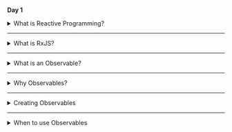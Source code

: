 **Day 1**

<details>
  <summary>What is Reactive Programming?</summary>
  
  Reactive programming focuses on propagating changes without having to explicitly specify how the propagation happens. This allows us to state what our code should do, without having to code every step to do it. This results in a more reliable and maintainable approach to building software. 

  The quintessential example of a reactive system? **Spreadsheets!**
  
  We have all used them, but rarely stop to think how shockingly intuitive they are. 
  
  Let’s say we have a value in cell `A1` of the spreadsheet. We can then reference it in other cells and whenever we change A1, every cell depending on A1 will automatically update its own value.
  
  This behavior feels natural to us. 
  
  We didn’t have to tell the computer to update the cells that depend on `A1` or how to do it (step by step). 
  
  These cells just react to the change. 
  
  In a spreadsheet we simply declare our problem, and we don’t worry about how the computer calculates the results. 
  
  This is what reactive programming is aiming for. To simply declare relationships between entities and for the program to evolve as these entities change.

  To think reactively is to think in terms of transforming sets, transforming one or a few sets of events into the set of events that you actually want.
</details>

---
  
<details>
  <summary>
    What is RxJS?
  </summary>
  A JavaScript implementation of the Reactive Extensions, or Rx. 
  
  [reactivex.io](http://reactivex.io/languages.html)

  Rx is a reactive programming model originally created @ Microsoft that allows developers to easily compose asynchronous streams of data by proving a common interface to combine and transform data from wildly different sources; filesystem operations, user interactions and social network updates etc.
</details>
  
---

<details>
  <summary>What is an Observable?</summary>

  The Observable is central to the Rx pattern and RxJS.

  Observables are lazy collections of multiple values over time.

  The fact that Observables are collections/sets is really what makes them powerful!

  Mathematicians have come up with all these awesome things that we can do with collections/sets<br/>
  * map
  * filter
  * combine
  * flatten
  * etc

  Based on two patterns:

  **Iterator**

  ```
  class Iterator {
    cursor: number;
    array: any[];

    constructor(arr: any[]) {
      this.cursor = 0;
      this.array = arr;
    }

    next() {
      while (this.hasNext()) {
        const value = this.array[this.cursor++];
        return value;
      }
    }

    hasNext(): boolean {
      const current = this.cursor;
      while (current < this.array.length) return true;
      return false;
    }
  }

  ```

  **Observer**

  ```
  interface IListener {
    onNext: Function;
    onError: Function;
    onComplete: Function;
  }

  class Subject {
    private listeners: IListener[];

    constructor() {
      this.listeners = [];
    }

    add(listener: IListener): void {
      this.listeners.push(listener);
    }

    remove(listener: IListener): void {
      const index = this.listeners.indexOf(listener);
      this.listeners.splice(index, 1);
    }

    notify(evt: any): void {
      this.listeners.forEach(listener => listener.onNext(evt));
    }
  }
  ```

  An Observable emits its values in order — like an iterator — but instead of its consumers requesting the next value, the Observable *pushes* values to consumers as they become available. 

  It has a similar role to the Producer’s in the Observer pattern: emitting values and pushing them to its listeners.

  Push vs Pull is a key thing to understand when using Observables.

  Push and pull are two different ways that describe how a data producer communicates with the data consumer.

  **Pull**

  When pulling, the data consumer decides when it get’s data from the data producer. The producer is unaware of when data will be delivered to the consumer.

  Every JS function uses pull. The function is a Producer of data, and the code that calls the function is consuming it by “pulling” out a single return value from its call.

  **Push**

  When pushing, it works the other way around. 

  The data producer decides when the consumer (the subscriber) gets the data.

  Promises are the most common way of pushing data in JS today. 

  A promise (the producer) delivers a resolved value to registered callbacks (the consumers), but unlike functions, it is the promise which is in charge of determining precisely when that value is *pushed* to the callbacks.

  Observables are a new way of pushing data in JS. An Observable is a Producer of multiple values, *pushing* them to subscribers.	
</details>

---

<details>
  <summary>Why Observables?</summary>

  ### Promises Vs Observables
  
  *Single Vs MultiValue*

  Promises are most commonly used to handle HTTP requests. In this model, you make a request and `then` wait for a single response. 

  You can be sure that there won’t be multiple responses to the same request.

  Why? Because Promises actually enforce this semantic. You can create a Promise, which resolves with some value:

  ```
  const numberPromise = new Promise((resolve) => resolve(5));
  numberPromise.then(value => console.log(value));
  ```

  But attempting to resolve Promise again with another value will fail. Promises are always resolved with the first value passed to the resolve function and then ignore further calls to it:

  ```
  const numberPromise = new Promise((resolve) => {
      resolve(5);
      resolve(10);
  });

  numberPromise.then(value => console.log(value));
  ```

  Observables allow you to resolve (or, as we say, “emit”) multiple values. Here is how it would look:

  ```
  const numberObservable = new Observable((observer) => {
      observer.next(5);
      observer.next(10);
  });

  numberObservable.subscribe(value => console.log(value));
  ```

  Note how similar the syntax is — we switched Promise to Observable, replaced resolve function with observer.next call and instead of then used subscribe, which behaves very similarly.

  This behaviour is actually the biggest selling point of Observables. When you think about what are the sources of asynchrony are in the browser, you quickly realize that single request — single response model only works with simple HTTP requests or setTimeout calls. 

  But there are still:
  * setInterval calls,
  * webSockets,
  * DOM events (mouse clicks etc.),
  * any kind of events, for that matter (also in Node.js).

---
  *Lazy Vs Eager*

  Let’s assume for a second that Promises do support emitting multiple values. Let’s rewrite setInterval example to utilize this imaginary Promise:

  ```
  const secondsPromise = new Promise((resolve) => {       
      let i = 0;
      setInterval(() => {
          resolve(i++);
      }, 1000);
  });
  ```

  We have a problem here. Even though no one is listening for these numbers (we are not even logging them here), setInterval is still called immediately at the moment of Promise creation. We are wasting resources, emitting values that no one will listen to. This happens because Promise constructor immediately calls function passed to it. You can test it very simply with following code:

  ```
  const promise = new Promise(() => console.log('I was called!'));
  ```

  This will print "I was called!" to the console immediately. On the contrary test following, Observable based, code:

  ```
  const observable = new Observable(() => console.log('I was called!'));
  ```

  This time nothing happens. This is because while Promises are eager, Observables are lazy. Function passed to Observable constructor gets called only when someone actually subscribes to an Observable:

  ```
  observable.subscribe();
  ```

  This seems like a small change, but let’s come back to our Observable wrapping setInterval:

  ```
  const secondsObservable = new Observable((observer) => {       
      let i = 0;
      setInterval(() => {
          observer.next(i++);
      }, 1000);
  });
  ```

  Thanks to laziness, setInterval is not called at this point and even i variable is not initiated. The function passed to Observable just waits there until someone actually subscribes to an Observable.

  To drive this point home: initialized Promise represents some process that has already started happening (HTTP request is already sent), and we are just waiting for resulting value. That’s because function starting that process gets called at the moment Promise is created. On the other hand, initialized Observable represents process that might start happening — it will start only when we actually subscribe, potentially saving browser resources from being wasted on work that nobody cares about.

---
  
  *Cancellable Vs Not*

  For the sake of our example, let’s assume that Promises are lazy (just remember, they are not). 

  Imagine that in our Promise based example we call `setInterval` only after someone starts listening for results (by calling `then`). 

  But what about the case when someone stops listening at a certain point? 

  As you probably know, `setInterval` returns token, which can in turn be used with the `clearInterval` method to cancel `setInterval` from continuously calling its callback. 

  We should be able to do this so resources are not wasted when no one is listening.

  But, we can't natively. 

  Some Promise libraries do support this. 
  Bluebird Promises support a cancel method, which you can call on the Promise itself, to stop whatever happens inside it. Let’s see how we would use it, to cancel `setInterval`:

  ```
  const secondsPromise = new Promise((resolve, reject, onCancel) => {
      let i = 0; 
      const token = setInterval(() => resolve(i++), 1000);
      onCancel(() => clearInterval(token));
  });
  ```

  Note how we pass the `onCancel` callback, which will be called when a user decides to cancel a Promise. 

  The cancellation itself looks like this:

  ```
  const logSecondsPromise = secondsPromise.then(value => console.log(value));
  logSecondsPromise.cancel();
  ```

  We have now canceled the Promise which has side effect of logging values to the console.

  Observables support cancellation natively:

  ```
  const secondsObservable = new Observable((observer) => {
      let i = 0;
      const token = setInterval(() => observer.next(i++), 1000);
      return () => clearInterval(token);
  });
  ```

  Not many things changed in constructor, compared to cancellable Promise. 

  Instead of passing function to `onCancel`, we just return it.

  Cancelling (or, as we say, “unsubscribing”) Observable will also look similar:

  ```
  const subscription = secondsObservable.subscribe(value => console.log(value));
  subscription.unsubscribe();
  ```

  It might seem that what is happening here is one-to-one equivalent to our cancellable Promise example — `subscribe` returns Observable, which gets can later be unsubscribed from.

  But as a matter of fact subscribe doesn’t return an Observable. This means you cannot chain several subscribe calls like you would chain `then` calls in Promises. 

  `subscribe` returns a Subscription for given Observable. 

  This Subscription has only one method — unsubscribe — which you can call, when you decide you don’t want to listen to a certain Observable anymore.

  Operators do support chaining.

---

  *Multi Vs Unicast*

  But there is yet another problem with our imaginary, lazy Promise. Even if function passed to constructor was called only when someone called *then* on a Promise, what would happen if someone else calls *then* as well, a few moments later? Should we call that function again? Or just share results from first call to every user?

  Because Promises are eager, they naturally implement the second solution — the function passed to the Promise constructor is called only when Promise is created and never again (unless you create a brand new Promise with that function of course). This behavior works well for HTTP requests where you do not want double requests, even if many entities expect the results from that request. But consider this simple Promise which can be used to defer some action one second:

  ```
  const waitOneSecondPromise = new Promise((resolve) => {
      setTimeout(() => resolve(), 1000);
  });
  ```

  Of course real Promise will start counting immediately, but if it was lazy, it would start counting only when someone would actually use it:

  ```
  waitOneSecondPromise.then(doSomething);
  ```
  Function doSomething would be called after one second of waiting. Everything would be great, unless someone else decided to use the same Promise as well:

  ```
  waitOneSecondPromise.then(doSomething);

  // 500ms passes

  waitOneSecondPromise.then(doSomethingElse);
  ```

  That person would naturally expect doSomethingElse to be called exactly one second from the moment it was passed to then, but in that case it would be called after half a second! Why? Because someone else used it before and when he/she used it, function passed to Promise constructor was called, thus calling setTimeout and starting one second countdown. By the time we call then with second function, timer is already halfway in it’s countdown. Since we share timer between both functions, they will be called at the same moment — second function half a second too fast.
  Let’s modify our Promise by logging something in the function:

  ```
  const waitOneSecondPromise = new Promise((resolve) => {
      console.log('I was called!');
      setTimeout(() => resolve(), 1000);
  });
  ```

  In previous example, even though then was called twice, you would see "I was called!" logged only once to the console, proving that there is only one instance of setTimeout clock.

  In this particular case it would be more handy, if a Promise called function passed to the constructor separately for every user calling then. setTimeout would be then called for every user, ensuring that their callback will be called at exactly the moment they would expect. As a matter of fact, this is what Observable does. Let’s rewrite our Promise to an Observable:

  ```
  const waitOneSecondObservable = new Observable((observer) => {
      console.log('I was called');
      setTimeout(() => observer.next(), 1000);
  });
  ```

  Here every call to subscribe will start it’s own clock:

  ```
  waitOneSecondObservable.subscribe(doSomething);

  // 500 ms

  waitOneSecondObservable.subscribe(doSomethingElse);
  ```

  Both doSomething and doSomethingElse functions will be called one second from the moment they were passed to subscribe. If you look in the console, you will see "I was called!" printed to console twice, which shows that function passed to Observable constructor was indeed called twice and two instances of setTimeout timer were created.

  But, as was mentioned, this is not a behaviour you always want. HTTP requests are great example of action that you want to perform only once and then share results between subscribers. Observables don’t do that by default, but in case of RxJS Observables you can make them do that very easily, by using share operator.

  Let’s assume that in the previous example we actually want to call doSomething and doSomethingElse functions at the same time, no matter when they were passed to subscribe . Here’s what it would look like:

  ```
  const sharedWaitOneSecondObservable = 
      waitOneSecondObservable.share();

  sharedWaitOneSecondObservable.subscribe(doSomething);

  // 500 ms passes

  sharedWaitOneSecondObservable.subscribe(doSomethingElse);
  ```

  If Observable shares a result between many subscribers, we say it is “multicast”, since it casts single value to multiple entities. By default Observables are “unicast”, where every result will be passed to single, unique subscriber.
  We thus see that Observable again win in flexibility: Promises (because of their eager nature) are always “multicast”, while Observable is “unicast” by default, but can be easily turned into a “multicast” Observable, if needed.

---

  *AlwaysAsync vs Possibly*

  ```
  const promise = new Promise((resolve) => resolve(5));
  ```

  Note that within this function we call resolve synchronously. Since we already have the desired value, we immediately resolve a Promise with it. 

  Surely this must mean that when someone calls `then` on that `promise`, the callback func will be called immediately (synchronously) as well, right? 

  Well… no. As a matter of fact, the `Promise` constructor ensures that the callback passed to `then` will always be called asynchronously. 

  It’s easy to see that with following code:

  ```
  promise.then(value => console.log(value + '!'));
  console.log('And now we are here...');
  ```

  First, "And now we are here..." is logged and just then "5!" appears in the console, even though `Promise` was already resolved with that number.


  ```
  const observable = new Observable((observer) => observer.next(5));
  observable.subscribe(value => console.log(value + '!'));
  console.log('And now we are here.');
  ```

  This time "5!" appears first and *then* (pun intented) we see "And now we are here...". 

  Of course, we could have deferred emitting a value, for example by wrapping observer.next(5) line in setTimeout. So again we see that Observables offer that flexibility. 

  But, I would argue that this behavior is dangerous, since `subscribe` does not work predictably, but I will just mention that in RxJS there are ways to enforce listening for events in asynchronous ways.
</details>

---

<details>
  <summary>Creating Observables</summary>
  
  ```
  class SimpleObservable<T> {
    private _subscribe: any;

    constructor(subscribe: Function) {
      this._subscribe = subscribe;
    }

    subscribe(observer: {
      onNext: Function;
      onError?: Function;
      onCompleted?: Function;
    }) {
      return this._subscribe(observer);
    }
  }
  ```

  [homemadeObservable](https://codesandbox.io/s/homemadeobservableunicastdemo-tw668)

  [source code](https://github.com/ReactiveX/rxjs/blob/master/src/internal/Observable.ts)
</details>

---

<details>
  <summary>When to use Observables</summary>
  
  * If your action triggers multiple events — use RxJS
  
  * If you have a lot of asynchrony and you are trying to compose it together — use RxJS
  
  * If you run into situations where you want to update something (or a few things) reactively — use RxJS
  
  * If you are handling huge sets of data in arrays and you need to process the sets of data in steps,  you can use RxJS operators as a sort of transducer where it processes those sets of data without    creating intermediate arrays that then need to be garbage collected later.
</details>  






